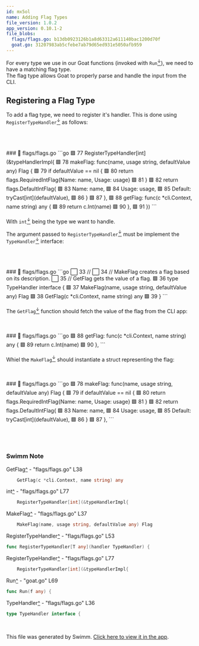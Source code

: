 ```yaml
---
id: mx5ol
name: Adding Flag Types
file_version: 1.0.2
app_version: 0.10.1-2
file_blobs:
  flags/flags.go: b13db0923126b1a8d63312a611140bac1200d70f
  goat.go: 31207983ab5cfebe7ab79d65ed931e5050afb959
---
```


For every type we use in our Goat functions (invoked with `Run`[<sup id="ZlCxof">↓</sup>](#f-ZlCxof)), we need to have a matching flag type.<br/>
The flag type allows Goat to properly parse and handle the input from the CLI.

## Registering a Flag Type

To add a flag type, we need to register it's handler. This is done using `RegisterTypeHandler`[<sup id="l1Uxz">↓</sup>](#f-l1Uxz) as follows:

<br/>

<br/>

<br/>
<!-- NOTE-swimm-snippet: the lines below link your snippet to Swimm -->
### 📄 flags/flags.go
```go
🟩 77     	RegisterTypeHandler[int](&typeHandlerImpl{
🟩 78     		makeFlag: func(name, usage string, defaultValue any) Flag {
🟩 79     			if defaultValue == nil {
🟩 80     				return flags.RequiredIntFlag{Name: name, Usage: usage}
🟩 81     			}
🟩 82     			return flags.DefaultIntFlag{
🟩 83     				Name:    name,
🟩 84     				Usage:   usage,
🟩 85     				Default: tryCast[int](defaultValue),
🟩 86     			}
🟩 87     		},
🟩 88     		getFlag: func(c *cli.Context, name string) any {
🟩 89     			return c.Int(name)
🟩 90     		},
🟩 91     	})
```

<br/>

With `int`[<sup id="Zs7ru2">↓</sup>](#f-Zs7ru2) being the type we want to handle.

The argument passed to `RegisterTypeHandler`[<sup id="1bBjyu">↓</sup>](#f-1bBjyu) must be implement the `TypeHandler`[<sup id="Z2ahExo">↓</sup>](#f-Z2ahExo) interface:

<br/>

<br/>

<br/>
<!-- NOTE-swimm-snippet: the lines below link your snippet to Swimm -->
### 📄 flags/flags.go
```go
⬜ 33     //
⬜ 34     // MakeFlag creates a flag based on its description.
⬜ 35     // GetFlag gets the value of a flag.
🟩 36     type TypeHandler interface {
🟩 37     	MakeFlag(name, usage string, defaultValue any) Flag
🟩 38     	GetFlag(c *cli.Context, name string) any
🟩 39     }
```

<br/>

The `GetFlag`[<sup id="Z1cpu0u">↓</sup>](#f-Z1cpu0u) function should fetch the value of the flag from the CLI app:

<br/>

<br/>
<!-- NOTE-swimm-snippet: the lines below link your snippet to Swimm -->
### 📄 flags/flags.go
```go
🟩 88     		getFlag: func(c *cli.Context, name string) any {
🟩 89     			return c.Int(name)
🟩 90     		},
```

<br/>

Whiel the `MakeFlag`[<sup id="NWxAl">↓</sup>](#f-NWxAl) should instantiate a struct representing the flag:

<br/>

<br/>
<!-- NOTE-swimm-snippet: the lines below link your snippet to Swimm -->
### 📄 flags/flags.go
```go
🟩 78     		makeFlag: func(name, usage string, defaultValue any) Flag {
🟩 79     			if defaultValue == nil {
🟩 80     				return flags.RequiredIntFlag{Name: name, Usage: usage}
🟩 81     			}
🟩 82     			return flags.DefaultIntFlag{
🟩 83     				Name:    name,
🟩 84     				Usage:   usage,
🟩 85     				Default: tryCast[int](defaultValue),
🟩 86     			}
🟩 87     		},
```

<br/>

<br/>

<br/>

<br/>

<!-- THIS IS AN AUTOGENERATED SECTION. DO NOT EDIT THIS SECTION DIRECTLY -->
### Swimm Note

<span id="f-Z1cpu0u">GetFlag</span>[^](#Z1cpu0u) - "flags/flags.go" L38
```go
	GetFlag(c *cli.Context, name string) any
```

<span id="f-Zs7ru2">int</span>[^](#Zs7ru2) - "flags/flags.go" L77
```go
	RegisterTypeHandler[int](&typeHandlerImpl{
```

<span id="f-NWxAl">MakeFlag</span>[^](#NWxAl) - "flags/flags.go" L37
```go
	MakeFlag(name, usage string, defaultValue any) Flag
```

<span id="f-l1Uxz">RegisterTypeHandler</span>[^](#l1Uxz) - "flags/flags.go" L53
```go
func RegisterTypeHandler[T any](handler TypeHandler) {
```

<span id="f-1bBjyu">RegisterTypeHandler</span>[^](#1bBjyu) - "flags/flags.go" L77
```go
	RegisterTypeHandler[int](&typeHandlerImpl{
```

<span id="f-ZlCxof">Run</span>[^](#ZlCxof) - "goat.go" L69
```go
func Run(f any) {
```

<span id="f-Z2ahExo">TypeHandler</span>[^](#Z2ahExo) - "flags/flags.go" L36
```go
type TypeHandler interface {
```

<br/>

This file was generated by Swimm. [Click here to view it in the app](https://app.swimm.io/repos/Z2l0aHViJTNBJTNBZ29hdCUzQSUzQXRtcjIzMg==/docs/mx5ol).